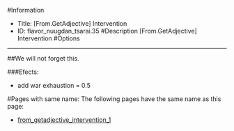 #Information
 - Title: [From.GetAdjective] Intervention
 - ID: flavor_nuugdan_tsarai.35
#Description
[From.GetAdjective] Intervention
#Options

___
##We will not forget this.

###Efects:<ul><li>add war exhaustion = 0.5</li></ul>


#Pages with same name:
The following pages have the same name as this page:
 - [from_getadjective_intervention_1](from_getadjective_intervention_1.md)
